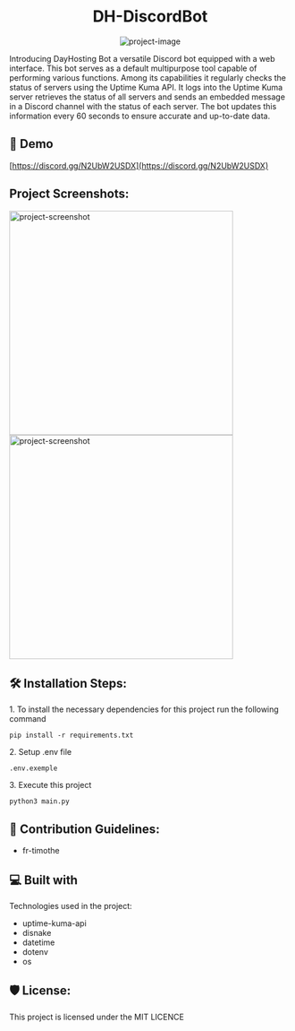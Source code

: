 <h1 align="center" id="title">DH-DiscordBot</h1>

<p align="center"><img src="https://socialify.git.ci/nicolabcraft/DH-DiscordBot/image?font=Jost&amp;forks=1&amp;issues=1&amp;language=1&amp;name=1&amp;owner=1&amp;pulls=1&amp;stargazers=1&amp;theme=Auto" alt="project-image"></p>

<p id="description">Introducing DayHosting Bot a versatile Discord bot equipped with a web interface. This bot serves as a default multipurpose tool capable of performing various functions. Among its capabilities it regularly checks the status of servers using the Uptime Kuma API. It logs into the Uptime Kuma server retrieves the status of all servers and sends an embedded message in a Discord channel with the status of each server. The bot updates this information every 60 seconds to ensure accurate and up-to-date data.</p>

<h2>🚀 Demo</h2>

[https://discord.gg/N2UbW2USDX](https://discord.gg/N2UbW2USDX)

<h2>Project Screenshots:</h2>

<img src="https://media.discordapp.net/attachments/1204549942375620628/1237933803347906580/image.png?ex=68098eb2&is=68083d32&hm=aa72a46ca6b4c12a55561efc269ee69e68d2be9d6b58b8596be24e8eb7e6746d&=&format=webp&quality=lossless" alt="project-screenshot" width="400" height="400/">

<img src="https://media.discordapp.net/attachments/1204549942375620628/1237942444859985931/image.png?ex=680996be&is=6808453e&hm=ceb91c8691f519d0a779313284d7464e3d8edd0aa537184e138535e74de7e092&=&format=webp&quality=lossless" alt="project-screenshot" width="400">

<h2>🛠️ Installation Steps:</h2>

<p>1. To install the necessary dependencies for this project run the following command</p>

```
pip install -r requirements.txt
```

<p>2. Setup .env file</p>

```
.env.exemple
```

<p>3. Execute this project</p>

```
python3 main.py
```

<h2>🍰 Contribution Guidelines:</h2>

*   fr-timothe

<h2>💻 Built with</h2>

Technologies used in the project:

*   uptime-kuma-api
*   disnake
*   datetime
*   dotenv
*   os

<h2>🛡️ License:</h2>

This project is licensed under the MIT LICENCE
